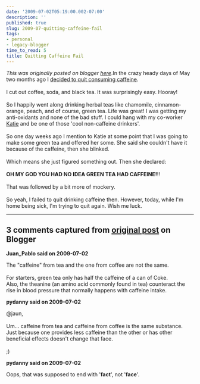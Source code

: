 ```yaml
---
date: '2009-07-02T05:19:00.002-07:00'
description: ''
published: true
slug: 2009-07-quitting-caffeine-fail
tags:
- personal
- legacy-blogger
time_to_read: 5
title: Quitting Caffeine Fail
---
```


*This was originally posted on blogger [here](https://pydanny.blogspot.com/2009/07/quitting-caffeine-fail.html)*.In the crazy heady days of May two months ago I <a href="http://pydanny.blogspot.com/2009/05/quitting-caffeine.html">decided to quit consuming caffeine</a>.<br /><br />I cut out coffee, soda, and black tea. It was surprisingly easy. Hooray!<br /><br />So I happily went along drinking herbal teas like chamomile, cinnamon-orange, peach, and of course, green tea. Life was great! I was getting my anti-oxidants and none of the bad stuff. I could hang with my co-worker <a href="http://elephantangelchild.blogspot.com/">Katie</a> and be one of those 'cool non-caffeine drinkers'.<br /><br />So one day weeks ago I mention to Katie at some point that I was going to make some green tea and offered her some. She said she couldn't have it because of the caffeine, then she blinked.<br /><br />Which means she just figured something out.  Then she declared:<br /><br /><span style="font-weight: bold;">OH MY GOD YOU HAD NO IDEA GREEN TEA HAD CAFFEINE!</span>!!<br /><br />That was followed by a bit more of mockery.<br /><br />So yeah, I failed to quit drinking caffeine then. However, today, while I'm home being sick, I'm trying to quit again. Wish me luck.

---

## 3 comments captured from [original post](https://pydanny.blogspot.com/2009/07/quitting-caffeine-fail.html) on Blogger

**Juan_Pablo said on 2009-07-02**

The &quot;caffeine&quot; from tea and the one from coffee are not the same.<br /><br />For starters, green tea only has half the caffeine of a can of Coke. <br />Also, the theanine (an amino acid commonly found in tea) counteract the rise in blood pressure that normally happens with caffeine intake.

**pydanny said on 2009-07-02**

@jaun,<br /><br />Um... caffeine from tea and caffeine from coffee is the same substance. <br />Just because one provides less caffeine than the other or has other beneficial effects doesn't change that face.<br /><br />;)

**pydanny said on 2009-07-02**

Oops, that was supposed to end with '<b>fact</b>', not '<b>face</b>'.

